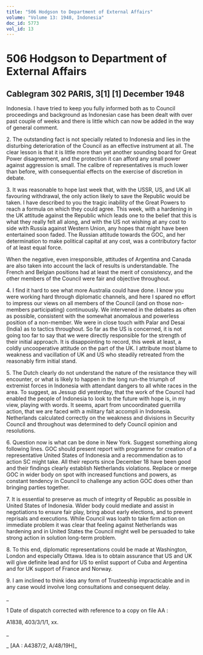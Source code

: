 ```yaml
---
title: "506 Hodgson to Department of External Affairs"
volume: "Volume 13: 1948, Indonesia"
doc_id: 5773
vol_id: 13
---
```


# 506 Hodgson to Department of External Affairs

## Cablegram 302 PARIS, 3[1] [1] December 1948

Indonesia. I have tried to keep you fully informed both as to Council proceedings and background as Indonesian case has been dealt with over past couple of weeks and there is little which can now be added in the way of general comment.

2\. The outstanding fact is not specially related to Indonesia and lies in the disturbing deterioration of the Council as an effective instrument at all. The clear lesson is that it is little more than yet another sounding board for Great Power disagreement, and the protection it can afford any small power against aggression is small. The calibre of representatives is much lower than before, with consequential effects on the exercise of discretion in debate.

3\. It was reasonable to hope last week that, with the USSR, US, and UK all favouring withdrawal, the only action likely to save the Republic would be taken. I have described to you the tragic inability of the Great Powers to reach a formula on which they could agree. This week, with a hardening in the UK attitude against the Republic which leads one to the belief that this is what they really felt all along, and with the US not wishing at any cost to side with Russia against Western Union, any hopes that might have been entertained soon faded. The Russian attitude towards the GOC, and her determination to make political capital at any cost, was a contributory factor of at least equal force.

When the negative, even irresponsible, attitudes of Argentina and Canada are also taken into account the lack of results is understandable. The French and Belgian positions had at least the merit of consistency, and the other members of the Council were fair and objective throughout.

4\. I find it hard to see what more Australia could have done. I know you were working hard through diplomatic channels, and here I spared no effort to impress our views on all members of the Council (and on those non-members participating) continuously. We intervened in the debates as often as possible, consistent with the somewhat anomalous and powerless position of a non-member. We were in close touch with Palar and Desai (India) as to tactics throughout. So far as the US is concerned, it is not going too far to say that we were directly responsible for the strength of their initial approach. It is disappointing to record, this week at least, a coldly uncooperative attitude on the part of the UK. I attribute most blame to weakness and vacillation of UK and US who steadily retreated from the reasonably firm initial stand.

5\. The Dutch clearly do not understand the nature of the resistance they will encounter, or what is likely to happen in the long run-the triumph of extremist forces in Indonesia with attendant dangers to all white races in the area. To suggest, as Jessup did yesterday, that the work of the Council had enabled the people of Indonesia to look to the future with hope is, in my view, playing with words. It seems, apart from uncoordinated guerrilla action, that we are faced with a military fait accompli in Indonesia. Netherlands calculated correctly on the weakness and divisions in Security Council and throughout was determined to defy Council opinion and resolutions.

6\. Question now is what can be done in New York. Suggest something along following lines. GOC should present report with programme for creation of a representative United States of Indonesia and a recommendation as to action SC might take. All their reports since December 18 have been good and their findings clearly establish Netherlands violations. Replace or merge GOC in wider body on spot with increased functions and powers, as constant tendency in Council to challenge any action GOC does other than bringing parties together.

7\. It is essential to preserve as much of integrity of Republic as possible in United States of Indonesia. Wider body could mediate and assist in negotiations to ensure fair play, bring about early elections, and to prevent reprisals and executions. While Council was loath to take firm action on immediate problem it was clear that feeling against Netherlands was hardening and in United States the Council might well be persuaded to take strong action in solution long-term problem.

8\. To this end, diplomatic representations could be made at Washington, London and especially Ottawa. Idea is to obtain assurance that US and UK will give definite lead and for US to enlist support of Cuba and Argentina and for UK support of France and Norway.

9\. I am inclined to think idea any form of Trusteeship impracticable and in any case would involve long consultations and consequent delay.

_

1 Date of dispatch corrected with reference to a copy on file AA :

A1838, 403/3/1/1, xx.

_

_ [AA : A4387/2, A/48/19H]_
